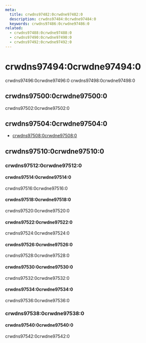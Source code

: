 ```yaml
---
meta:
  title: crwdns97482:0crwdne97482:0
  description: crwdns97484:0crwdne97484:0
  keywords: crwdns97486:0crwdne97486:0
related:
  - crwdns97488:0crwdne97488:0
  - crwdns97490:0crwdne97490:0
  - crwdns97492:0crwdne97492:0
---
```


# crwdns97494:0crwdne97494:0

crwdns97496:0crwdne97496:0 crwdns97498:0crwdne97498:0

<entry-ad />

## crwdns97500:0crwdne97500:0

crwdns97502:0crwdne97502:0

<example file="v-switch/usage" />

## crwdns97504:0crwdne97504:0

- [crwdns97508:0crwdne97508:0](crwdns97506:0crwdne97506:0)

## crwdns97510:0crwdne97510:0

### crwdns97512:0crwdne97512:0

#### crwdns97514:0crwdne97514:0

crwdns97516:0crwdne97516:0

<example file="v-switch/prop-colors" />

#### crwdns97518:0crwdne97518:0

crwdns97520:0crwdne97520:0

<example file="v-switch/prop-flat" />

#### crwdns97522:0crwdne97522:0

crwdns97524:0crwdne97524:0

<example file="v-switch/prop-inset" />

#### crwdns97526:0crwdne97526:0

crwdns97528:0crwdne97528:0

<example file="v-switch/prop-model-as-array" />

#### crwdns97530:0crwdne97530:0

crwdns97532:0crwdne97532:0

<example file="v-switch/prop-model-as-boolean" />

#### crwdns97534:0crwdne97534:0

crwdns97536:0crwdne97536:0

<example file="v-switch/prop-states" />

### crwdns97538:0crwdne97538:0

#### crwdns97540:0crwdne97540:0

crwdns97542:0crwdne97542:0

<example file="v-switch/slot-label" />

<backmatter />
